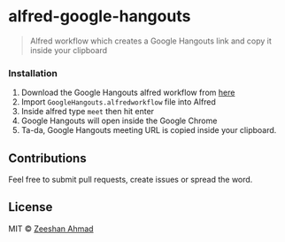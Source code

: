 # alfred-google-hangouts

> Alfred workflow which creates a Google Hangouts link and copy it inside your clipboard

### Installation

1. Download the Google Hangouts alfred workflow from [here](/GoogleHangouts.alfredworkflow)
2. Import `GoogleHangouts.alfredworkflow` file into Alfred
3. Inside alfred type `meet` then hit enter
4. Google Hangouts will open inside the Google Chrome
5. Ta-da, Google Hangouts meeting URL is copied inside your clipboard.

## Contributions

Feel free to submit pull requests, create issues or spread the word.

## License

MIT &copy; [Zeeshan Ahmad](https://twitter.com/ziishaned)
